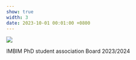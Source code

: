 ```yaml
---
show: true
width: 3
date: 2023-10-01 00:01:00 +0800
---
```

<div>
    <img data-src="{{ '/assets/images/photos/IPhA_board2023.jpg' | relative_url }}" class="lazy w-100 rounded" src="{{ '/assets/images/photos/IPhA_board2023.jpg' | relative_url }}">
  <div class="card-body">
    <p class="card-text">
      IMBIM PhD student association Board 2023/2024
    </p>
  </div>
</div>
